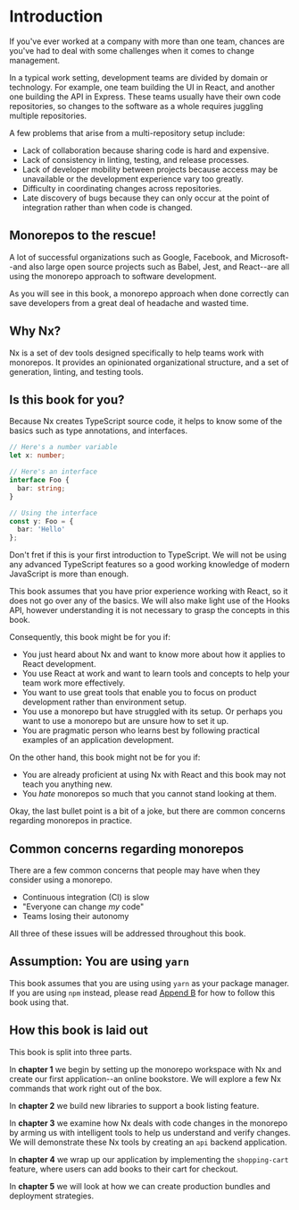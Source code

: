 # Introduction

If you've ever worked at a company with more than one team, chances are you've had to deal with some challenges when it comes to change management.

In a typical work setting, development teams are divided by domain or technology. For example, one team building the UI in React, and another one building the API in Express. These teams usually have their own code repositories, so changes to the software as a whole requires juggling multiple repositories.

A few problems that arise from a multi-repository setup include:

- Lack of collaboration because sharing code is hard and expensive.
- Lack of consistency in linting, testing, and release processes.
- Lack of developer mobility between projects because access may be unavailable or the development experience vary too greatly.
- Difficulty in coordinating changes across repositories.
- Late discovery of bugs because they can only occur at the point of integration rather than when code is changed.

## Monorepos to the rescue!

A lot of successful organizations such as Google, Facebook, and Microsoft--and also large open source projects such as Babel, Jest, and React--are all using the monorepo approach to software development.

As you will see in this book, a monorepo approach when done correctly can save developers from a great deal of headache and wasted time.

## Why Nx?

Nx is a set of dev tools designed specifically to help teams work with monorepos. It provides an opinionated organizational structure, and a set of generation, linting, and testing tools.

## Is this book for you?

Because Nx creates TypeScript source code, it helps to know some of the basics such as type annotations, and interfaces.

```typescript
// Here's a number variable
let x: number;

// Here's an interface
interface Foo {
  bar: string;
}

// Using the interface
const y: Foo = {
  bar: 'Hello'
};
```

Don't fret if this is your first introduction to TypeScript. We will not be using any advanced TypeScript features so a good working knowledge of modern JavaScript is more than enough.

This book assumes that you have prior experience working with React, so it does not go over any of the basics. We will also make light use of the Hooks API, however understanding it is not necessary to grasp the concepts in this book.

Consequently, this book might be for you if:

- You just heard about Nx and want to know more about how it applies to React development.
- You use React at work and want to learn tools and concepts to help your team work more effectively.
- You want to use great tools that enable you to focus on product development rather than environment setup.
- You use a monorepo but have struggled with its setup. Or perhaps you want to use a monorepo but are unsure how to set it up.
- You are pragmatic person who learns best by following practical examples of an application development.

On the other hand, this book might not be for you if:

- You are already proficient at using Nx with React and this book may not teach you anything new.
- You *hate* monorepos so much that you cannot stand looking at them.

Okay, the last bullet point is a bit of a joke, but there are common concerns regarding monorepos in practice. 

## Common concerns regarding monorepos

There are a few common concerns that people may have when they consider using a monorepo.

- Continuous integration (CI) is slow
- "Everyone can change *my* code"
- Teams losing their autonomy

All three of these issues will be addressed throughout this book.

## Assumption: You are using `yarn`

This book assumes that you are using using `yarn` as your package manager. If you are using `npm` instead, please read [Append B](#appendix-b) for how to follow this book using that. 

## How this book is laid out

This book is split into three parts.

In **chapter 1** we begin by setting up the monorepo workspace with Nx and create our first application--an online bookstore. We will explore a few Nx commands that work right out of the box.

In **chapter 2** we build new libraries to support a book listing feature.

In **chapter 3** we examine how Nx deals with code changes in the monorepo by arming us with intelligent tools to help us understand and verify changes. We will demonstrate these Nx tools by creating an `api` backend application.

In **chapter 4** we wrap up our application by implementing the `shopping-cart` feature, where users can add books to their cart for checkout.

In **chapter 5** we will look at how we can create production bundles and deployment strategies.
